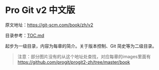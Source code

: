 # Pro Git v2 中文版

原文地址：https://git-scm.com/book/zh/v2

目录参考：[TOC.md](TOC.md)

起步为一级目录，内容为每章的简介。关于版本控制、Git 简史等为二级目录。

>注意：部分图片没有的从这个地址处查找，对应每章的images里面有<https://github.com/progit/progit2-zh/tree/master/book>